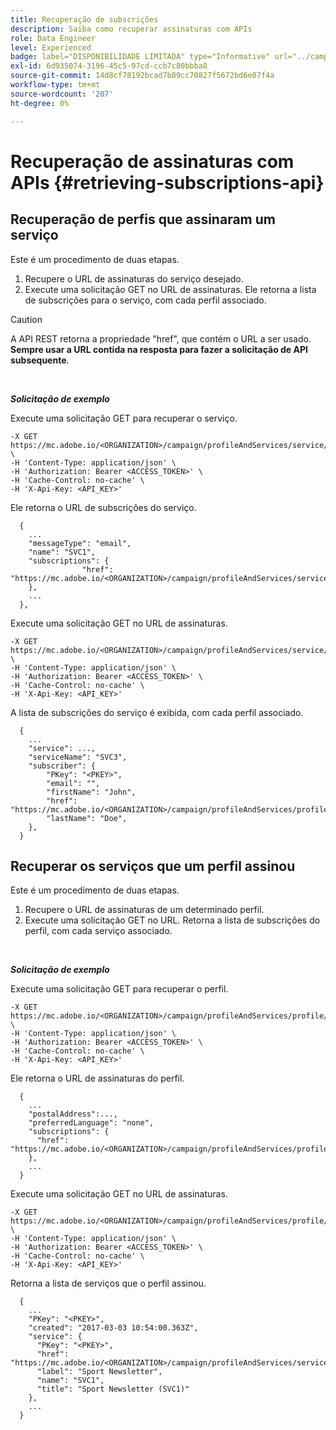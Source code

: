 ```yaml
---
title: Recuperação de subscrições
description: Saiba como recuperar assinaturas com APIs
role: Data Engineer
level: Experienced
badge: label="DISPONIBILIDADE LIMITADA" type="Informative" url="../campaign-standard-migration-home.md" tooltip="Restrito a usuários migrados do Campaign Standard"
exl-id: 6d935074-3196-45c5-97cd-ccb7c80bbba8
source-git-commit: 14d8cf78192bcad7b89cc70827f5672bd6e07f4a
workflow-type: tm+mt
source-wordcount: '207'
ht-degree: 0%

---
```


# Recuperação de assinaturas com APIs {#retrieving-subscriptions-api}

## Recuperação de perfis que assinaram um serviço

Este é um procedimento de duas etapas.

1. Recupere o URL de assinaturas do serviço desejado.
1. Execute uma solicitação GET no URL de assinaturas. Ele retorna a lista de subscrições para o serviço, com cada perfil associado.

>[!CAUTION]
>
>A API REST retorna a propriedade &quot;href&quot;, que contém o URL a ser usado. <b>Sempre usar a URL contida na resposta para fazer a solicitação de API subsequente</b>.

<br/>

***Solicitação de exemplo***

Execute uma solicitação GET para recuperar o serviço.

```
-X GET https://mc.adobe.io/<ORGANIZATION>/campaign/profileAndServices/service/<PKEY> \
-H 'Content-Type: application/json' \
-H 'Authorization: Bearer <ACCESS_TOKEN>' \
-H 'Cache-Control: no-cache' \
-H 'X-Api-Key: <API_KEY>'
```

Ele retorna o URL de subscrições do serviço.

```
  {
    ...
    "messageType": "email",
    "name": "SVC1",
    "subscriptions": {
                "href": "https://mc.adobe.io/<ORGANIZATION>/campaign/profileAndServices/service/<PKEY>/subscriptions/"
    },
    ...
  },
```

Execute uma solicitação GET no URL de assinaturas.

```
-X GET https://mc.adobe.io/<ORGANIZATION>/campaign/profileAndServices/service/<PKEY>/subscriptions \
-H 'Content-Type: application/json' \
-H 'Authorization: Bearer <ACCESS_TOKEN>' \
-H 'Cache-Control: no-cache' \
-H 'X-Api-Key: <API_KEY>'
```

A lista de subscrições do serviço é exibida, com cada perfil associado.

```
  {
    ...
    "service": ...,
    "serviceName": "SVC3",
    "subscriber": {
        "PKey": "<PKEY>",
        "email": "",
        "firstName": "John",
        "href": "https://mc.adobe.io/<ORGANIZATION>/campaign/profileAndServices/profile/<PKEY>",
        "lastName": "Doe",
    },
  }
```

## Recuperar os serviços que um perfil assinou

Este é um procedimento de duas etapas.

1. Recupere o URL de assinaturas de um determinado perfil.
1. Execute uma solicitação GET no URL. Retorna a lista de subscrições do perfil, com cada serviço associado.

<br/>

***Solicitação de exemplo***

Execute uma solicitação GET para recuperar o perfil.

```
-X GET https://mc.adobe.io/<ORGANIZATION>/campaign/profileAndServices/profile/<PKEY> \
-H 'Content-Type: application/json' \
-H 'Authorization: Bearer <ACCESS_TOKEN>' \
-H 'Cache-Control: no-cache' \
-H 'X-Api-Key: <API_KEY>'
```

Ele retorna o URL de assinaturas do perfil.

```
  {
    ...
    "postalAddress":...,
    "preferredLanguage": "none",
    "subscriptions": {
      "href": "https://mc.adobe.io/<ORGANIZATION>/campaign/profileAndServices/profile/<PKEY>/subscriptions/"
    },
    ...
  }
```

Execute uma solicitação GET no URL de assinaturas.

```
-X GET https://mc.adobe.io/<ORGANIZATION>/campaign/profileAndServices/profile/<PKEY>/subscriptions \
-H 'Content-Type: application/json' \
-H 'Authorization: Bearer <ACCESS_TOKEN>' \
-H 'Cache-Control: no-cache' \
-H 'X-Api-Key: <API_KEY>'
```

Retorna a lista de serviços que o perfil assinou.

```
  {
    ...
    "PKey": "<PKEY>",
    "created": "2017-03-03 10:54:00.363Z",
    "service": {
      "PKey": "<PKEY>",
      "href": "https://mc.adobe.io/<ORGANIZATION>/campaign/profileAndServices/service/<PKEY>",
      "label": "Sport Newsletter",
      "name": "SVC1",
      "title": "Sport Newsletter (SVC1)"
    },
    ...
  }
```
